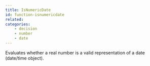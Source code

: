 ```yaml
---
title: IsNumericDate
id: function-isnumericdate
related:
categories:
    - decision
    - number
    - date
---
```


Evaluates whether a real number is a valid representation of a date (date/time object).